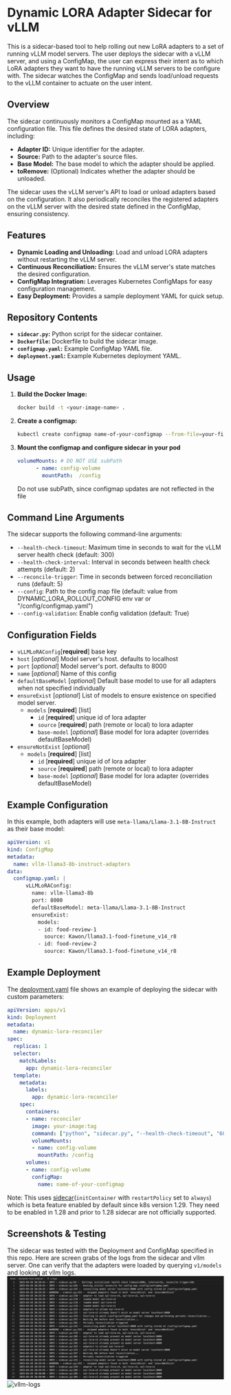 # Dynamic LORA Adapter Sidecar for vLLM

This is a sidecar-based tool to help rolling out new LoRA adapters to a set of running vLLM model servers. The user deploys the sidecar with a vLLM server, and using a ConfigMap, the user can express their intent as to which LoRA adapters they want to have the running vLLM servers to be configure with. The sidecar watches the ConfigMap and sends load/unload requests to the vLLM container to actuate on the user intent. 

## Overview

The sidecar continuously monitors a ConfigMap mounted as a YAML configuration file. This file defines the desired state of LORA adapters, including:

- **Adapter ID:** Unique identifier for the adapter.
- **Source:** Path to the adapter's source files.
- **Base Model:** The base model to which the adapter should be applied.
- **toRemove:** (Optional) Indicates whether the adapter should be unloaded.

The sidecar uses the vLLM server's API to load or unload adapters based on the configuration. It also periodically reconciles the registered adapters on the vLLM server with the desired state defined in the ConfigMap, ensuring consistency.

## Features

- **Dynamic Loading and Unloading:**  Load and unload LORA adapters without restarting the vLLM server.
- **Continuous Reconciliation:**  Ensures the vLLM server's state matches the desired configuration.
- **ConfigMap Integration:**  Leverages Kubernetes ConfigMaps for easy configuration management.
- **Easy Deployment:**  Provides a sample deployment YAML for quick setup.

## Repository Contents

- **`sidecar.py`:**  Python script for the sidecar container.
- **`Dockerfile`:**  Dockerfile to build the sidecar image.
- **`configmap.yaml`:**  Example ConfigMap YAML file.
- **`deployment.yaml`:**  Example Kubernetes deployment YAML.

## Usage


1. **Build the Docker Image:**
   ```bash
   docker build -t <your-image-name> .
   ```

2. **Create a configmap:**
   ```bash
   kubectl create configmap name-of-your-configmap --from-file=your-file.yaml
   ```

3. **Mount the configmap and configure sidecar in your pod**
   ```yaml
   volumeMounts: # DO NOT USE subPath
         - name: config-volume
           mountPath:  /config
   ```
   Do not use subPath, since configmap updates are not reflected in the file

## Command Line Arguments

The sidecar supports the following command-line arguments:

- `--health-check-timeout`: Maximum time in seconds to wait for the vLLM server health check (default: 300)
- `--health-check-interval`: Interval in seconds between health check attempts (default: 2)
- `--reconcile-trigger`: Time in seconds between forced reconciliation runs (default: 5)
- `--config`: Path to the config map file (default: value from DYNAMIC_LORA_ROLLOUT_CONFIG env var or "/config/configmap.yaml")
- `--config-validation`: Enable config validation (default: True)

## Configuration Fields
- `vLLMLoRAConfig`[**required**]  base key 
- `host` [*optional*] Model server's host. defaults to localhost
- `port` [*optional*] Model server's port. defaults to 8000
- `name` [*optional*] Name of this config
- `defaultBaseModel` [*optional*] Default base model to use for all adapters when not specified individually
- `ensureExist` [*optional*] List of models to ensure existence on specified model server.
    -  `models` [**required**] [list]
        - `id` [**required**] unique id of lora adapter
        - `source` [**required**] path (remote or local) to lora adapter
        - `base-model` [*optional*] Base model for lora adapter (overrides defaultBaseModel)
- `ensureNotExist` [*optional*]
    - `models` [**required**] [list]
        - `id` [**required**] unique id of lora adapter
        - `source` [**required**] path (remote or local) to lora adapter
        - `base-model` [*optional*] Base model for lora adapter (overrides defaultBaseModel)

## Example Configuration

In this example, both adapters will use `meta-llama/Llama-3.1-8B-Instruct` as their base model:

```yaml
apiVersion: v1
kind: ConfigMap
metadata:
  name: vllm-llama3-8b-instruct-adapters
data:
  configmap.yaml: |
      vLLMLoRAConfig:
        name: vllm-llama3-8b
        port: 8000
        defaultBaseModel: meta-llama/Llama-3.1-8B-Instruct
        ensureExist:
          models:
          - id: food-review-1
            source: Kawon/llama3.1-food-finetune_v14_r8
          - id: food-review-2
            source: Kawon/llama3.1-food-finetune_v14_r8
```

## Example Deployment

The [deployment.yaml](deployment.yaml) file shows an example of deploying the sidecar with custom parameters:

```yaml
apiVersion: apps/v1
kind: Deployment
metadata:
  name: dynamic-lora-reconciler
spec:
  replicas: 1
  selector:
    matchLabels:
      app: dynamic-lora-reconciler
  template:
    metadata:
      labels:
        app: dynamic-lora-reconciler
    spec:
      containers:
      - name: reconciler
        image: your-image:tag
        command: ["python", "sidecar.py", "--health-check-timeout", "600", "--health-check-interval", "5", "--reconcile-trigger", "10"] #optional if overriding default values
        volumeMounts:
        - name: config-volume
          mountPath: /config
      volumes:
      - name: config-volume
        configMap:
          name: name-of-your-configmap
```

Note: This uses [sidecar](https://kubernetes.io/docs/concepts/workloads/pods/sidecar-containers/)(`initContainer` with `restartPolicy` set to `always`) which is beta feature enabled by default since k8s version 1.29. They need to be enabled in 1.28 and prior to 1.28 sidecar are not officially supported.

## Screenshots & Testing
The sidecar was tested with the Deployment and ConfigMap specified in this repo. Here are screen grabs of the logs from the sidecar and vllm server. One can verify that the adapters were loaded by querying `v1/models` and looking at vllm logs.
![lora-adapter-syncer](screenshots/lora-syncer-logs.png)
![vllm-logs](screenshots/vllm-logs.png)
